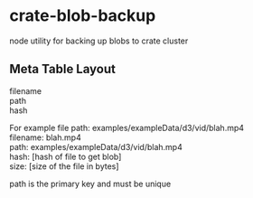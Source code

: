# crate-blob-backup
node utility for backing up blobs to crate cluster

## Meta Table Layout   
filename    
path    
hash   

For example file path: examples/exampleData/d3/vid/blah.mp4    
filename: blah.mp4   
path: examples/exampleData/d3/vid/blah.mp4    
hash: [hash of file to get blob]   
size: [size of the file in bytes]   

path is the primary key and must be unique   
